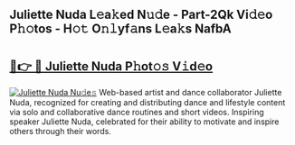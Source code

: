 ## Juliette Nuda L𝚎a𝚔ed N𝚞𝚍e - Part-2Qk Vi𝚍𝚎o P𝚑𝚘tos - H𝚘𝚝 O𝚗𝚕yf𝚊ns L𝚎a𝚔s NafbA

# <h2><a href="http://kfdrflp.oniu.top/?m=Juliette+Nuda">🔗👉 🔴 Juliette Nuda P𝚑ot𝚘𝚜 V𝚒d𝚎o</a></h2>

[![Juliette Nuda Nu𝚍e𝚜](https://i.imgur.com/0qMVB7G.gif)](http://kfdrflp.oniu.top/?m=Juliette+Nuda)
Web-based artist and dance collaborator Juliette Nuda, recognized for creating and distributing dance and lifestyle content via solo and collaborative dance routines and short videos. Inspiring speaker Juliette Nuda, celebrated for their ability to motivate and inspire others through their words.  

